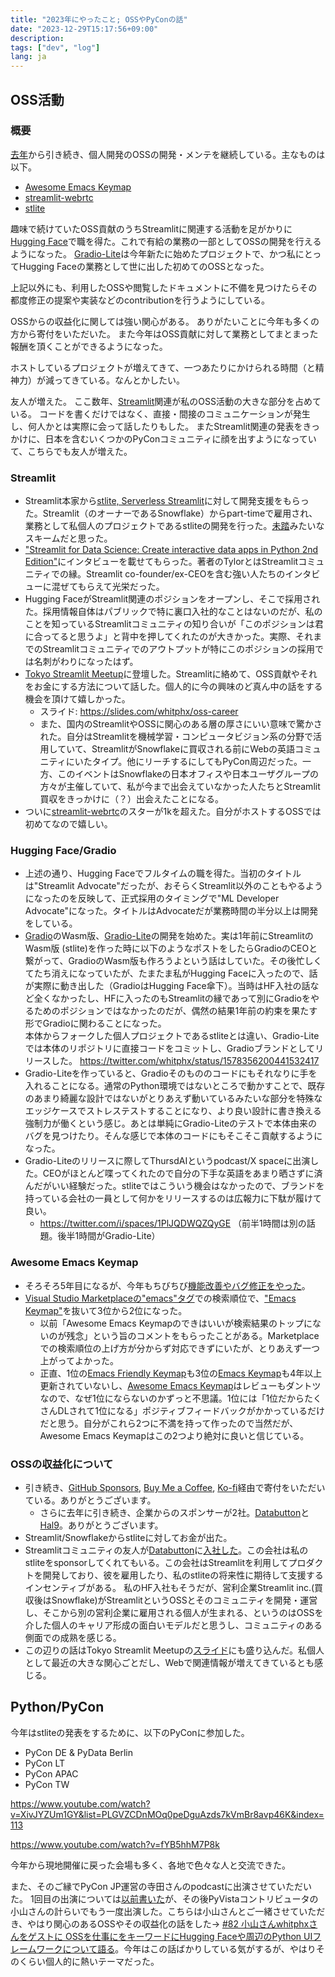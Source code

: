 ```yaml
---
title: "2023年にやったこと; OSSやPyConの話"
date: "2023-12-29T15:17:56+09:00"
description:
tags: ["dev", "log"]
lang: ja
---
```


## OSS活動

### 概要
[去年](../20221222-personal-review-2022/)から引き続き、個人開発のOSSの開発・メンテを継続している。主なものは以下。
* [Awesome Emacs Keymap](https://marketplace.visualstudio.com/items?itemName=tuttieee.emacs-mcx)
* [streamlit-webrtc](https://github.com/whitphx/streamlit-webrtc)
* [stlite](https://github.com/whitphx/stlite)

趣味で続けていたOSS貢献のうちStreamlitに関連する活動を足がかりに[Hugging Face](https://huggingface.co/)で職を得た。これで有給の業務の一部としてOSSの開発を行えるようになった。
[Gradio-Lite](https://huggingface.co/blog/gradio-lite)は今年新たに始めたプロジェクトで、かつ私にとってHugging Faceの業務として世に出した初めてのOSSとなった。

上記以外にも、利用したOSSや閲覧したドキュメントに不備を見つけたらその都度修正の提案や実装などのcontributionを行うようにしている。

OSSからの収益化に関しては強い関心がある。
ありがたいことに今年も多くの方から寄付をいただいた。
また今年はOSS貢献に対して業務としてまとまった報酬を頂くことができるようになった。

ホストしているプロジェクトが増えてきて、一つあたりにかけられる時間（と精神力）が減ってきている。なんとかしたい。
<!-- これは特に、特定のリポジトリを念頭に寄付をしていだたいている方に対して申し訳なさがある。 -->

友人が増えた。
ここ数年、[Streamlit](https://streamlit.io/)関連が私のOSS活動の大きな部分を占めている。
コードを書くだけではなく、直接・間接のコミュニケーションが発生し、何人かとは実際に会って話したりもした。
またStreamlit関連の発表をきっかけに、日本を含むいくつかのPyConコミュニティに顔を出すようになっていて、こちらでも友人が増えた。

### Streamlit
* Streamlit本家から[stlite, Serverless Streamlit](https://github.com/whitphx/stlite)に対して開発支援をもらった。Streamlit（のオーナーであるSnowflake）からpart-timeで雇用され、業務として私個人のプロジェクトであるstliteの開発を行った。[未踏](https://www.ipa.go.jp/jinzai/mitou/index.html)みたいなスキームだと思った。
* ["Streamlit for Data Science: Create interactive data apps in Python 2nd Edition"](https://amzn.asia/d/8kkylU5)にインタビューを載せてもらった。著者のTylorとはStreamlitコミュニティでの縁。Streamlit co-founder/ex-CEOを含む強い人たちのインタビューに混ぜてもらえて光栄だった。
* Hugging FaceがStreamlit関連のポジションをオープンし、そこで採用された。採用情報自体はパブリックで特に裏口入社的なことはないのだが、私のことを知っているStreamlitコミュニティの知り合いが「このポジションは君に合ってると思うよ」と背中を押してくれたのが大きかった。実際、それまでのStreamlitコミュニティでのアウトプットが特にこのポジションの採用では名刺がわりになったはず。
* [Tokyo Streamlit Meetup](https://info.streamlit.io/december-tokyo-meetup)に登壇した。Streamlitに絡めて、OSS貢献やそれをお金にする方法について話した。個人的に今の興味のど真ん中の話をする機会を頂けて嬉しかった。
    * スライド: https://slides.com/whitphx/oss-career
    * また、国内のStreamlitやOSSに関心のある層の厚さにいい意味で驚かされた。自分はStreamlitを機械学習・コンピュータビジョン系の分野で活用していて、StreamlitがSnowflakeに買収される前にWebの英語コミュニティにいたタイプ。他にリーチするにしてもPyCon周辺だった。一方、このイベントはSnowflakeの日本オフィスや日本ユーザグループの方々が主催していて、私が今まで出会えていなかった人たちとStreamlit買収をきっかけに（？）出会えたことになる。
* ついに[streamlit-webrtc](https://github.com/whitphx/streamlit-webrtc)のスターが1kを超えた。自分がホストするOSSでは初めてなので嬉しい。

### Hugging Face/Gradio
* 上述の通り、Hugging Faceでフルタイムの職を得た。当初のタイトルは"Streamlit Advocate"だったが、おそらくStreamlit以外のこともやるようになったのを反映して、正式採用のタイミングで"ML Developer Advocate"になった。タイトルはAdvocateだが業務時間の半分以上は開発をしている。
* [Gradio](https://github.com/gradio-app/gradio)のWasm版、[Gradio-Lite](https://huggingface.co/blog/gradio-lite)の開発を始めた。実は1年前にStreamlitのWasm版 (stlite)を作った時に以下のようなポストをしたらGradioのCEOと繋がって、GradioのWasm版も作ろうよという話はしていた。その後忙しくてたち消えになっていたが、たまたま私がHugging Faceに入ったので、話が実際に動き出した（GradioはHugging Face傘下）。当時はHF入社の話など全くなかったし、HFに入ったのもStreamlitの縁であって別にGradioをやるためのポジションではなかったのだが、偶然の結果1年前の約束を果たす形でGradioに関わることになった。\
  本体からフォークした個人プロジェクトであるstliteとは違い、Gradio-Liteでは本体のリポジトリに直接コードをコミットし、Gradioブランドとしてリリースした。
https://twitter.com/whitphx/status/1578356200441532417
* Gradio-Liteを作っていると、Gradioそのもののコードにもそれなりに手を入れることになる。通常のPython環境ではないところで動かすことで、既存のあまり綺麗な設計ではないがとりあえず動いているみたいな部分を特殊なエッジケースでストレステストすることになり、より良い設計に書き換える強制力が働くという感じ。あとは単純にGradio-Liteのテストで本体由来のバグを見つけたり。そんな感じで本体のコードにもそこそこ貢献するようになった。
* Gradio-Liteのリリースに際してThursdAIというpodcast/X spaceに出演した。CEOがほとんど喋ってくれたので自分の下手な英語をあまり晒さずに済んだがいい経験だった。stliteではこういう機会はなかったので、ブランドを持っている会社の一員として何かをリリースするのは広報力に下駄が履けて良い。
    * https://twitter.com/i/spaces/1PlJQDWQZQyGE （前半1時間は別の話題。後半1時間がGradio-Lite）

### Awesome Emacs Keymap
* そろそろ5年目になるが、今年もちびちび[機能改善やバグ修正をやった](https://github.com/whitphx/vscode-emacs-mcx/pulls?q=is%3Apr+author%3Awhitphx+is%3Aclosed+updated%3A%3E%3D2023-01-01)。
* [Visual Studio Marketplaceの"emacs"タグ](https://marketplace.visualstudio.com/search?term=tag:emacs&target=VSCode&category=All%20categories&sortBy=Relevance)での検索順位で、["Emacs Keymap"](https://marketplace.visualstudio.com/items?itemName=hiro-sun.vscode-emacs)を抜いて3位から2位になった。
    * 以前「Awesome Emacs Keymapのできはいいが検索結果のトップにないのが残念」という旨のコメントをもらったことがある。Marketplaceでの検索順位の上げ方が分からず対応できずにいたが、とりあえず一つ上がってよかった。
    * 正直、1位の[Emacs Friendly Keymap](https://marketplace.visualstudio.com/items?itemName=lfs.vscode-emacs-friendly)も3位の[Emacs Keymap](https://marketplace.visualstudio.com/items?itemName=hiro-sun.vscode-emacs)も4年以上更新されていないし、[Awesome Emacs Keymap](https://marketplace.visualstudio.com/items?itemName=tuttieee.emacs-mcx)はレビューもダントツなので、なぜ1位にならないのかずっと不思議。1位には「1位だからたくさんDLされて1位になる」ポジティブフィードバックがかかっているだけだと思う。自分がこれら2つに不満を持って作ったので当然だが、Awesome Emacs Keymapはこの2つより絶対に良いと信じている。

### OSSの収益化について

* 引き続き、[GitHub Sponsors](https://github.com/sponsors/whitphx), [Buy Me a Coffee](https://www.buymeacoffee.com/whitphx), [Ko-fi](https://ko-fi.com/D1D2ERWFG)経由で寄付をいただいている。ありがとうございます。
    * さらに去年に引き続き、企業からのスポンサーが2社。[Databutton](https://www.databutton.io/)と[Hal9](https://hal9.com/)。ありがとうございます。
* Streamlit/Snowflakeからstliteに対してお金が出た。
* Streamlitコミュニティの友人が[Databutton](https://www.databutton.io/)に[入社した](https://twitter.com/DatabuttonHQ/status/1699487845717622815)。この会社は私のstliteをsponsorしてくれてもいる。この会社はStreamlitを利用してプロダクトを開発しており、彼を雇用したり、私のstliteの将来性に期待して支援するインセンティブがある。
  私のHF入社もそうだが、営利企業Streamlit inc.(買収後はSnowflake)がStreamlitというOSSとそのコミュニティを開発・運営し、そこから別の営利企業に雇用される個人が生まれる、というのはOSSを介した個人のキャリア形成の面白いモデルだと思うし、コミュニティのある側面での成熟を感じる。
* この辺りの話はTokyo Streamlit Meetupの[スライド](https://slides.com/whitphx/oss-career)にも盛り込んだ。私個人として最近の大きな関心ごとだし、Webで関連情報が増えてきているとも感じる。

## Python/PyCon
今年はstliteの発表をするために、以下のPyConに参加した。

* PyCon DE & PyData Berlin
* PyCon LT
* PyCon APAC
* PyCon TW

https://www.youtube.com/watch?v=XivJYZUm1GY&list=PLGVZCDnMOq0peDguAzds7kVmBr8avp46K&index=113

https://www.youtube.com/watch?v=fYB5hhM7P8k

今年から現地開催に戻った会場も多く、各地で色々な人と交流できた。

また、そのご縁でPyCon JP運営の寺田さんのpodcastに出演させていただいた。
1回目の出演については[以前書いた](../20230627-my-first-podcast/)が、その後PyVistaコントリビュータの小山さんの計らいでもう一度出演した。こちらは小山さんとご一緒させていただき、やはり関心のあるOSSやその収益化の話をした→
[#82 小山さんwhitphxさんをゲストに OSSを仕事にをキーワードにHugging Faceや周辺のPython UIフレームワークについて語る](https://podcast.terapyon.net/episodes/0091.html)。今年はこの話ばかりしている気がするが、やはりそのくらい個人的に熱いテーマだった。

